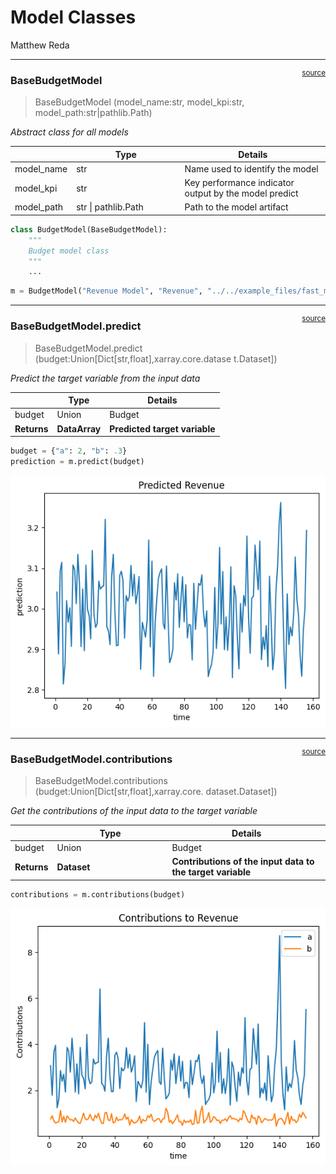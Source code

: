 # Model Classes
Matthew Reda

<!-- WARNING: THIS FILE WAS AUTOGENERATED! DO NOT EDIT! -->

------------------------------------------------------------------------

<a
href="https://github.com/redam94/budget_optimizer/blob/main/budget_optimizer/utils/model_classes.py#L28"
target="_blank" style="float:right; font-size:smaller">source</a>

### BaseBudgetModel

>  BaseBudgetModel (model_name:str, model_kpi:str,
>                       model_path:str|pathlib.Path)

*Abstract class for all models*

<table>
<colgroup>
<col style="width: 9%" />
<col style="width: 38%" />
<col style="width: 52%" />
</colgroup>
<thead>
<tr>
<th></th>
<th><strong>Type</strong></th>
<th><strong>Details</strong></th>
</tr>
</thead>
<tbody>
<tr>
<td>model_name</td>
<td>str</td>
<td>Name used to identify the model</td>
</tr>
<tr>
<td>model_kpi</td>
<td>str</td>
<td>Key performance indicator output by the model predict</td>
</tr>
<tr>
<td>model_path</td>
<td>str | pathlib.Path</td>
<td>Path to the model artifact</td>
</tr>
</tbody>
</table>

``` python
class BudgetModel(BaseBudgetModel):
    """
    Budget model class
    """
    ...
```

``` python
m = BudgetModel("Revenue Model", "Revenue", "../../example_files/fast_model")
```

------------------------------------------------------------------------

<a
href="https://github.com/redam94/budget_optimizer/blob/main/budget_optimizer/utils/model_classes.py#L68"
target="_blank" style="float:right; font-size:smaller">source</a>

### BaseBudgetModel.predict

>  BaseBudgetModel.predict
>                               (budget:Union[Dict[str,float],xarray.core.datase
>                               t.Dataset])

*Predict the target variable from the input data*

<table>
<thead>
<tr>
<th></th>
<th><strong>Type</strong></th>
<th><strong>Details</strong></th>
</tr>
</thead>
<tbody>
<tr>
<td>budget</td>
<td>Union</td>
<td>Budget</td>
</tr>
<tr>
<td><strong>Returns</strong></td>
<td><strong>DataArray</strong></td>
<td><strong>Predicted target variable</strong></td>
</tr>
</tbody>
</table>

``` python
budget = {"a": 2, "b": .3}
prediction = m.predict(budget)
```

![](00_model_classes_files/figure-commonmark/cell-7-output-1.png)

------------------------------------------------------------------------

<a
href="https://github.com/redam94/budget_optimizer/blob/main/budget_optimizer/utils/model_classes.py#L79"
target="_blank" style="float:right; font-size:smaller">source</a>

### BaseBudgetModel.contributions

>  BaseBudgetModel.contributions
>                                     (budget:Union[Dict[str,float],xarray.core.
>                                     dataset.Dataset])

*Get the contributions of the input data to the target variable*

<table>
<colgroup>
<col style="width: 9%" />
<col style="width: 38%" />
<col style="width: 52%" />
</colgroup>
<thead>
<tr>
<th></th>
<th><strong>Type</strong></th>
<th><strong>Details</strong></th>
</tr>
</thead>
<tbody>
<tr>
<td>budget</td>
<td>Union</td>
<td>Budget</td>
</tr>
<tr>
<td><strong>Returns</strong></td>
<td><strong>Dataset</strong></td>
<td><strong>Contributions of the input data to the target
variable</strong></td>
</tr>
</tbody>
</table>

``` python
contributions = m.contributions(budget)
```

![](00_model_classes_files/figure-commonmark/cell-10-output-1.png)

